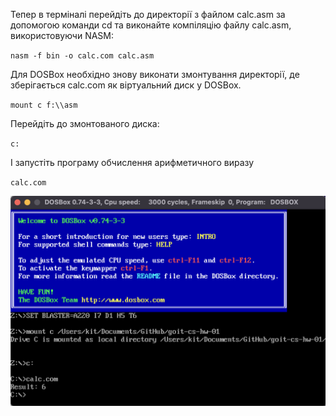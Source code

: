 Тепер в терміналі перейдіть до директорії з файлом calc.asm за допомогою команди cd та виконайте компіляцію файлу calc.asm, використовуючи NASM:

`nasm -f bin -o calc.com calc.asm`

Для DOSBox необхідно знову виконати змонтування директорії, де зберігається calc.com як віртуальний диск у DOSBox.

`mount c f:\\asm`

Перейдіть до змонтованого диска:

`c:`

І запустіть програму обчислення арифметичного виразу

`calc.com`


![screenshot](example.png)
